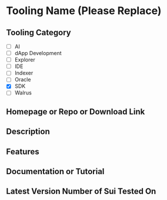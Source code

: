 # Tooling Name (Please Replace)

## Tooling Category

- [ ] AI
- [ ] dApp Development
- [ ] Explorer
- [ ] IDE
- [ ] Indexer
- [ ] Oracle
- [x] SDK
- [ ] Walrus

## Homepage or Repo or Download Link

## Description

## Features

## Documentation or Tutorial

## Latest Version Number of Sui Tested On

